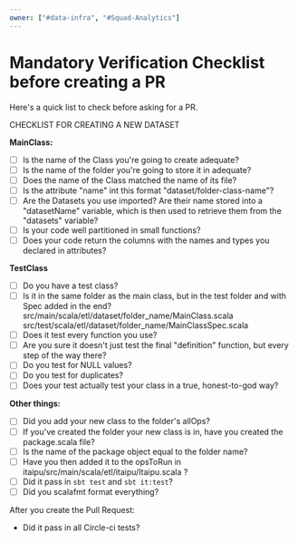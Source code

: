 ```yaml
---
owner: ["#data-infra", "#Squad-Analytics"]
---
```


# Mandatory Verification Checklist before creating a PR

Here's a quick list to check before asking for a PR.

CHECKLIST FOR CREATING A NEW DATASET

**MainClass:**

- [ ] Is the name of the Class you're going to create adequate?
- [ ] Is the name of the folder you're going to store it in adequate?
- [ ] Does the name of the Class matched the name of its file?
- [ ] Is the attribute "name" int this format "dataset/folder-class-name"?
- [ ] Are the Datasets you use imported? Are their name stored into a "datasetName" variable, which is then used to retrieve them from the "datasets" variable?
- [ ] Is your code well partitioned in small functions?
- [ ] Does your code return the columns with the names and types you declared in attributes?

**TestClass**

- [ ] Do you have a test class?
- [ ] Is it in the same folder as the main class, but in the test folder and with Spec added in the end?
    src/main/scala/etl/dataset/folder_name/MainClass.scala
    src/test/scala/etl/dataset/folder_name/MainClassSpec.scala
- [ ] Does it test every function you use?
- [ ] Are you sure it doesn't just test the final "definition" function, but every step of the way there?
- [ ] Do you test for NULL values?
- [ ] Do you test for duplicates?
- [ ] Does your test actually test your class in a true, honest-to-god way?

**Other things:**

- [ ] Did you add your new class to the folder's allOps?
- [ ] If you've created the folder your new class is in, have you created the package.scala file?
- [ ] Is the name of the package object equal to the folder name?
- [ ] Have you then added it to the opsToRun in itaipu/src/main/scala/etl/itaipu/Itaipu.scala ?
- [ ] Did it pass in `sbt test` and `sbt it:test`?
- [ ] Did you scalafmt format everything?

After you create the Pull Request:

- Did it pass in all Circle-ci tests?
